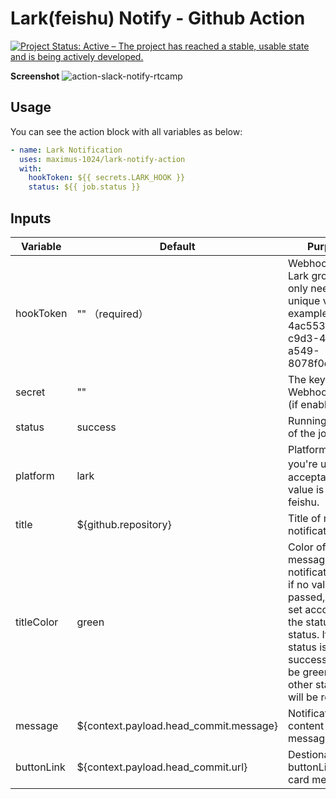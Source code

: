 # Lark(feishu) Notify - Github Action

[![Project Status: Active – The project has reached a stable, usable state and is being actively developed.](https://www.repostatus.org/badges/latest/active.svg)](https://www.repostatus.org/#active)

**Screenshot**
<img alt="action-slack-notify-rtcamp" src="https://github.com/user-attachments/assets/d7a9b77f-4d87-4630-b73a-3b65f615e46c">

## Usage

You can see the action block with all variables as below:

```yml
- name: Lark Notification
  uses: maximus-1024/lark-notify-action
  with:
    hookToken: ${{ secrets.LARK_HOOK }}
    status: ${{ job.status }}
```

## Inputs

| Variable   | Default                                | Purpose                                                                                     |
| ---------- | -------------------------------------- | ------------------------------------------------------------------------------------------- |
| hookToken  | "" （required）                         | Webhook URL to Lark groups, but only need the unique value, for example: 4ac55366-c9d3-4538-a549-8078f0c64d02a |
| secret     | ""                                     | The key for the Webhook URL (if enabled) |
| status     | success                                | Running status of the job |
| platform   | lark                                   | Platform that you're using，acceptable value is lark or feishu. |
| title      | ${github.repository}                   | Title of message notification |
| titleColor | green                                  | Color of card message notification, but if no value is passed, it will be set according to the status of status. If the status is success, it will be green, and other statuses will be red |
| message    | ${context.payload.head_commit.message} | Notification content of card message |
| buttonLink | ${context.payload.head_commit.url}     | Destionation of buttonLink in the card message |
